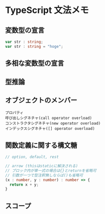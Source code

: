 # TypeScript 文法メモ


## 変数型の宣言
```ts
var str : string;
var str : string = "hoge";
```

## 多相な変数型の宣言

## 型推論

## オブジェクトのメンバー
```
プロパティ
呼び出しシグネチャ(call operator overload)
コンストラクタシグネチャ(new operator overload)
インデックスシグネチャ([] operator overload)
```

## 関数定義に関する構文糖
```ts
// option, default, rest

// arrow (thisはstaticに解決される)
// ブロック内が単一式の場合は{}とreturnを省略可
// 引数が一つで型注釈無しならば()も省略可
(x : number, y : number) : number => {
  return x + y;
}
```

## スコープ
